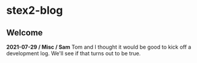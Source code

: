 # stex2-blog

## Welcome
**2021-07-29 / Misc / Sam**
Tom and I thought it would be good to kick off a development log. We'll see if that turns out to be true.
